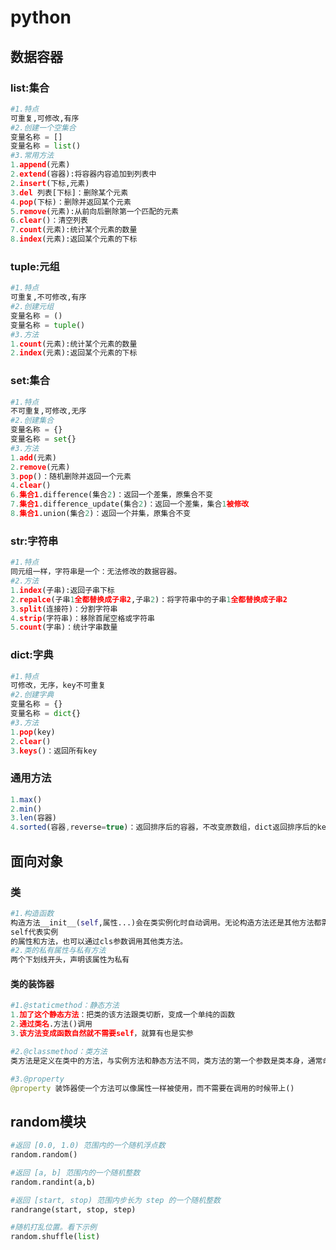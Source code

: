 # python

## 数据容器

### list:集合

```py
#1.特点
可重复,可修改,有序
#2.创建一个空集合
变量名称 = []
变量名称 = list()
#3.常用方法
1.append(元素)
2.extend(容器):将容器内容追加到列表中
2.insert(下标,元素)
3.del 列表[下标]：删除某个元素
4.pop(下标)：删除并返回某个元素
5.remove(元素):从前向后删除第一个匹配的元素
6.clear()：清空列表
7.count(元素):统计某个元素的数量
8.index(元素):返回某个元素的下标
```

### tuple:元组

```py
#1.特点
可重复,不可修改,有序
#2.创建元组
变量名称 = ()          
变量名称 = tuple()    
#3.方法
1.count(元素):统计某个元素的数量
2.index(元素):返回某个元素的下标
```

### set:集合

```python
#1.特点
不可重复,可修改,无序
#2.创建集合
变量名称 = {}         
变量名称 = set{}    
#3.方法
1.add(元素)
2.remove(元素)
3.pop()：随机删除并返回一个元素
4.clear()
6.集合1.difference(集合2)：返回一个差集，原集合不变
7.集合1.difference_update(集合2)：返回一个差集，集合1被修改
8.集合1.union(集合2)：返回一个并集，原集合不变
```

### str:字符串

```python
#1.特点
同元组一样，字符串是一个：无法修改的数据容器。
#2.方法
1.index(子串):返回子串下标
2.repalce(子串1全都替换成子串2,子串2)：将字符串中的子串1全都替换成子串2
3.split(连接符)：分割字符串
4.strip(字符串)：移除首尾空格或字符串
5.count(字串)：统计字串数量
```

### dict:字典

```python
#1.特点
可修改，无序，key不可重复
#2.创建字典
变量名称 = {}         
变量名称 = dict{}  
#3.方法
1.pop(key)
2.clear()
3.keys()：返回所有key
```

### 通用方法

```js
1.max()
2.min()
3.len(容器)
4.sorted(容器,reverse=true)：返回排序后的容器，不改变原数组，dict返回排序后的key
```

## 面向对象

### 类

```py
#1.构造函数
构造方法__init__(self,属性...)会在类实例化时自动调用。无论构造方法还是其他方法都需要将 self 作为第一个参数,
self代表实例
的属性和方法，也可以通过cls参数调用其他类方法。
#2.类的私有属性与私有方法
两个下划线开头，声明该属性为私有
```

#### 类的装饰器

```py
#1.@staticmethod：静态方法
1.加了这个静态方法：把类的该方法跟类切断，变成一个单纯的函数
2.通过类名.方法()调用
3.该方法变成函数自然就不需要self，就算有也是实参

#2.@classmethod：类方法
类方法是定义在类中的方法，与实例方法和静态方法不同，类方法的第一个参数是类本身，通常命名为cls。类方法可以通过cls参数访问类的方法与属性

#3.@property
@property 装饰器使一个方法可以像属性一样被使用，而不需要在调用的时候带上()
```

## random模块

```python
#返回 [0.0, 1.0) 范围内的一个随机浮点数
random.random()

#返回 [a, b] 范围内的一个随机整数
random.randint(a,b)

#返回 [start, stop) 范围内步长为 step 的一个随机整数
randrange(start, stop, step)

#随机打乱位置。看下示例
random.shuffle(list)
```























































































































































































































































































